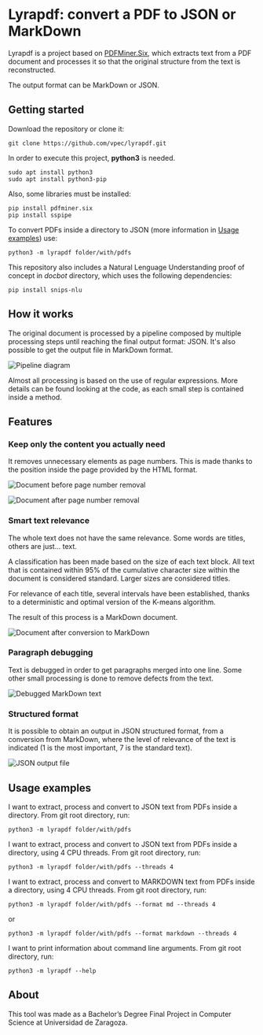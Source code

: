 # Lyrapdf: convert a PDF to JSON or MarkDown

Lyrapdf is a project based on [PDFMiner.Six](https://github.com/pdfminer/pdfminer.six),
which extracts text from a PDF document and processes it so that the original
structure from the text is reconstructed.

The output format can be MarkDown or JSON.

## Getting started

Download the repository or clone it:
```
git clone https://github.com/vpec/lyrapdf.git
```

In order to execute this project, **python3** is needed.
```
sudo apt install python3
sudo apt install python3-pip
```
Also, some libraries must be installed:

```
pip install pdfminer.six
pip install sspipe
```

To convert PDFs inside a directory to JSON (more information in [Usage examples](#usage-examples)) use:
```
python3 -m lyrapdf folder/with/pdfs
```

This repository also includes a Natural Lenguage Understanding proof of concept
in *docbot* directory, which uses the following dependencies:

```
pip install snips-nlu
```

## How it works

The original document is processed by a pipeline composed by multiple
processing steps until reaching the final output format: JSON. It's also
possible to get the output file in MarkDown format.

![Pipeline diagram](https://i.ibb.co/48Nmrc6/TFG-chart-en.png)

Almost all processing is based on the use of regular expressions. More details can
be found looking at the code, as each small step is contained inside a method.

## Features

### Keep only the content you actually need

It removes unnecessary elements as page numbers. This is made thanks to the position
inside the page provided by the HTML format.

![Document before page number removal](https://i.ibb.co/yfbbCQw/html-raw.png)

![Document after page number removal](https://i.ibb.co/brV5vyt/html.png)


### Smart text relevance

The whole text does not have the same relevance. Some words are titles, others are just... text.

A classification has been made based on the size of each text block.
All text that is contained within 95% of the cumulative character size 
within the document is considered standard. Larger sizes are considered titles.

For relevance of each title, several intervals have been established,
thanks to a deterministic and optimal version of the K-means algorithm.

The result of this process is a MarkDown document.

![Document after conversion to MarkDown](https://i.ibb.co/jLxH96X/md-raw.png)


### Paragraph debugging

Text is debugged in order to get paragraphs merged into one line.
Some other small processing is done to remove defects from the text.

![Debugged MarkDown text](https://i.ibb.co/4ptxn4F/md.png)

### Structured format

It is possible to obtain an output in JSON structured format, from a
conversion from MarkDown, where the level of relevance of the text
is indicated (1 is the most important, 7 is the standard text).

![JSON output file](https://i.ibb.co/XWjLYBX/ejemplo-json4.png)


## Usage examples

I want to extract, process and convert to JSON text from PDFs inside a directory.
From git root directory, run:
```
python3 -m lyrapdf folder/with/pdfs
```

I want to extract, process and convert to JSON text from PDFs inside a directory, using 4 CPU threads.
From git root directory, run:
```
python3 -m lyrapdf folder/with/pdfs --threads 4
```

I want to extract, process and convert to MARKDOWN text from PDFs inside a directory, using 4 CPU threads.
From git root directory, run:
```
python3 -m lyrapdf folder/with/pdfs --format md --threads 4
```
or
```
python3 -m lyrapdf folder/with/pdfs --format markdown --threads 4
```

I want to print information about command line arguments.
From git root directory, run:
```
python3 -m lyrapdf --help
```

## About

This tool was made as a Bachelor’s Degree Final Project in 
Computer Science at Universidad de Zaragoza.

